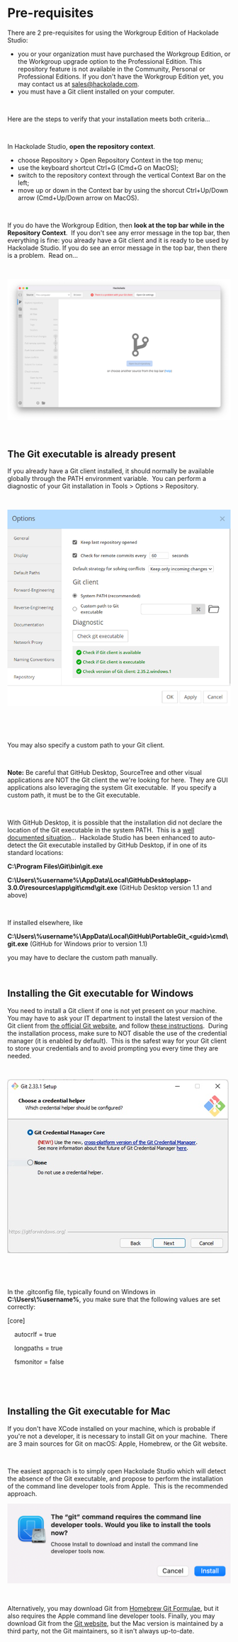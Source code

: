 # Pre-requisites

There are 2 pre-requisites for using the Workgroup Edition of Hackolade Studio:

* you or your organization must have purchased the Workgroup Edition, or the Workgroup upgrade option to the Professional Edition. This repository feature is not available in the Community, Personal or Professional Editions. If you don't have the Workgroup Edition yet, you may contact us at [sales@hackolade.com](<mailto:sales@hackolade.com?subject=Interested%20in%20Workgroup%20Edition>).
* you must have a Git client installed on your computer.&nbsp;

&nbsp;

Here are the steps to verify that your installation meets both criteria...

&nbsp;

In Hackolade Studio, **open the repository context**.

* choose Repository \> Open Repository Context in the top menu;
* use the keyboard shortcut Ctrl+G (Cmd+G on MacOS);
* switch to the repository context through the vertical Context Bar on the left;
* move up or down in the Context bar by using the shorcut Ctrl+Up/Down arrow (Cmd+Up/Down arrow on MacOS).

&nbsp;

If you do have the Workgroup Edition, then **look at the top bar while in the Repository Context**.&nbsp; If you don't see any error message in the top bar, then everything is fine: you already have a Git client and it is ready to be used by Hackolade Studio. If you do see an error message in the top bar, then there is a problem.&nbsp; Read on...

&nbsp;

![Image](<lib/Workgroup%20invalid%20git%20client.png>)

&nbsp;

## The Git executable is already present

If you already have a Git client installed, it should normally be available globally through the PATH environment variable.&nbsp; You can perform a diagnostic of your Git installation in Tools \> Options \> Repository.

&nbsp;

![Workgroup tools options repository](<lib/Workgroup%20tools%20options%20repository.png>)

&nbsp;

&nbsp;

You may also specify a custom path to your Git client. &nbsp;

&nbsp;

**Note:** Be careful that GitHub Desktop, SourceTree and other visual applications are NOT the Git client the we're looking for here.&nbsp; They are GUI applications also leveraging the system Git executable.&nbsp; If you specify a custom path, it must be to the Git executable.

&nbsp;

With GitHub Desktop, it is possible that the installation did not declare the location of the Git executable in the system PATH.&nbsp; This is a [well documented situation](<https://stackoverflow.com/questions/26620312/git-installing-git-in-path-with-github-client-for-windows> "target=\"\_blank\"")...&nbsp; Hackolade Studio has been enhanced to auto-detect the Git executable installed by GitHub Desktop, if in one of its standard locations: &nbsp;

**C:\\Program Files\\Git\\bin\\git.exe**

**C:\\Users\\%username%\\AppData\\Local\\GitHubDesktop\\app-3.0.0\\resources\\app\\git\\cmd\\git.exe** (GitHub Desktop version 1.1 and above)

&nbsp;

If installed elsewhere, like&nbsp;

**C:\\Users\\%username%\\AppData\\Local\\GitHub\\PortableGit\_\<guid\>\\cmd\\git.exe** (GitHub for Windows prior to version 1.1)

you may have to declare the custom path manually.

&nbsp;

## Installing the Git executable for Windows

You need to install a Git client if one is not yet present on your machine.&nbsp; You may have to ask your IT department to install the latest version of the Git client from [the official Git website](<https://git-scm.com/downloads> "target=\"\_blank\""), and follow [these instructions](<https://git-scm.com/book/en/v2/Getting-Started-Installing-Git> "target=\"\_blank\"").&nbsp; During the installation process, make sure to NOT disable the use of the credential manager (it is enabled by default).&nbsp; This is the safest way for your Git client to store your credentials and to avoid prompting you every time they are needed.

&nbsp;

![Image](<lib/Workgroup%20Git%20for%20Windows%20Installation.png>)

&nbsp;

&nbsp;

In the .gitconfig file, typically found on Windows in **C:\\Users\\%username%**, you make sure that the following values are set correctly:

\[core\]

&nbsp; &nbsp; autocrlf = true

&nbsp; &nbsp; longpaths = true

&nbsp; &nbsp; fsmonitor = false

&nbsp;

&nbsp;

## Installing the Git executable for Mac

If you don't have XCode installed on your machine, which is probable if you're not a developer, it is necessary to install Git on your machine.&nbsp; There are 3 main sources for Git on macOS: Apple, Homebrew, or the Git website.

&nbsp;

The easiest approach is to simply open Hackolade Studio which will detect the absence of the Git executable, and propose to perform the installation of the command line developer tools from Apple.&nbsp; This is the recommended approach.

![Mac Git command line developer tools install](<lib/Mac%20Git%20command%20line%20developer%20tools%20install.png>)

&nbsp;

Alternatively, you may download Git from [Homebrew Git Formulae](<https://formulae.brew.sh/formula/git> "target=\"\_blank\""), but it also requires the Apple command line developer tools. Finally, you may download Git from the [Git website](<https://git-scm.com> "target=\"\_blank\""), but the Mac version is maintained by a third party, not the Git maintainers, so it isn't always up-to-date.

